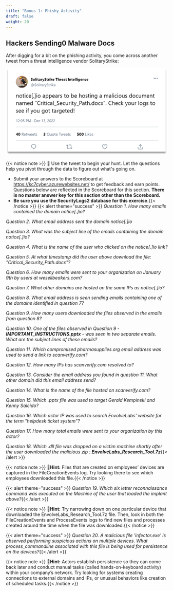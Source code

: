 ```yaml
---
title: "Bonus 1: Phishy Activity"
draft: false
weight: 20
---
```



## Hackers Sending0 Malware Docs

After digging for a bit on the phishing activity, you come across another tweet from a threat intelligence vendor SolitaryStrike:

<img src= "https://github.com/bgrant34/workshops/blob/master/content/english/kusto-kc7/Images/Bonus1.png?raw=true" alt= “Bonus1” width="value" height="value">


{{< notice note >}}
🤔 Use the tweet to begin your hunt. Let the questions help you pivot through the data to figure out what's going on.     
- Submit your answers to the Scoreboard at https://kc7cyber.azurewebsites.net/ to get feedback and earn points. Questions below are reflected in the Scoreboard for this section. **There is no master answer key for this section other than the Scoreboard.**
- **Be sure you use the SecurityLogs2 database for this exercise.**{{< /notice >}}
{{< alert theme="success" >}}
*Question 1.	How many emails contained the domain notice[.]io?*

*Question 2.	What email address sent the domain notice[.]io*

*Question 3.	What was the subject line of the emails containing the domain notice[.]io?*

*Question 4.	What is the name of the user who clicked on the notice[.]io link?*

*Question 5.	At what timestamp did the user above download the file: "Critical_Security_Path.docx"?*

*Question 6.	How many emails were sent to your organization on January 9th by users at wesellbeakers.com?*

*Question 7.	What other domains are hosted on the same IPs as notice[.]io?*

*Question 8.	What email address is seen sending emails containing one of the domains identified in question 7?*

*Question 9.	How many users downloaded the files observed in the emails from question 8?*

*Question 10.	One of the files observed in Question 9 - **IMPORTANT_INSTRUCTIONS.pptx** - was seen in two separate emails. What are the subject lines of these emails?*

*Question 11.	Which compromised pharmasupplies.org email address was used to send a link to scanverify.com?*

*Question 12.	How many IPs has scanverify.com resolved to?*

*Question 13.	Consider the email address you found in question 11. What other domain did this email address send?*

*Question 14.	What is the name of the file hosted on scanverify.com?*

*Question 15.	Which .pptx file was used to target Gerald Kempinski and Kenny Salcido?*

*Question 16.	Which actor IP was used to search EnvolveLabs' website for the term "helpdesk ticket system"?*

*Question 17.	How many total emails were sent to your organization by this actor?*

*Question 18.	Which .dll file was dropped on a victim machine shortly after the user downloaded the malicious zip : **EnvolveLabs_Research_Tool.7z***{{< /alert >}}

{{< notice note >}}
🤫**Hint:** Files that are created on employees’ devices are captured in the FileCreationEvents log. Try looking there to see which employees downloaded this file.{{< /notice >}}

{{< alert theme="success" >}}
*Question 19.	Which six letter reconnaissance command was executed on the Machine of the user that loaded the implant above?*{{< /alert >}}

{{< notice note >}}
🤫**Hint:** Try narrowing down on one particular device that downloaded the EnvolveLabs_Research_Tool.7z file. Then, look in both the FileCreationEvents and ProcessEvents logs to find new files and processes created around the time when the file was downloaded.{{< /notice >}}

{{< alert theme="success" >}}
*Question 20.	A malicious file 'infector.exe' is observed performing suspicious actions on multiple devices. What process_commandline associated with this file is being used for persistence on the devices?*{{< /alert >}}

{{< notice note >}}
🤫**Hint:** Actors establish persistence so they can come back later and conduct manual tasks (called hands-on-keyboard activity) within your company’s network. Try looking for systems creating connections to external domains and IPs, or unusual behaviors like creation of scheduled tasks.{{< /notice >}}
